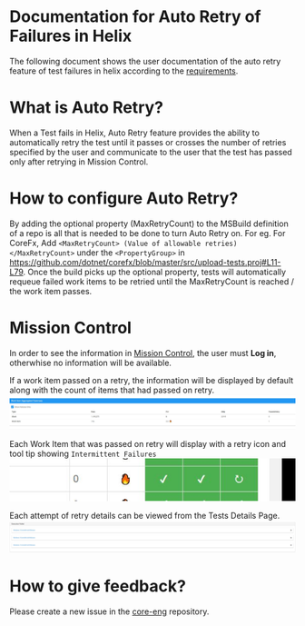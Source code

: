 #  Documentation for Auto Retry of Failures in Helix 
The following document shows the user documentation of the auto retry feature of test failures in helix according to the [requirements](https://github.com/dotnet/core-eng/blob/main/Documentation/Project-Docs/Auto-Retry%20Failures/Overview-Requirements.md).

# What is Auto Retry?
When a Test fails in Helix, Auto Retry feature provides the ability to automatically retry the test until it passes or crosses the number of retries specified by the user and communicate to the user that the test has passed only after retrying in Mission Control.

# How to configure Auto Retry?
By adding the optional property (MaxRetryCount) to the MSBuild definition of a repo is all that is needed to be done to turn Auto Retry on. 
For eg. 
For CoreFx, Add `<MaxRetryCount> (Value of allowable retries) </MaxRetryCount>` under the `<PropertyGroup>` in https://github.com/dotnet/corefx/blob/master/src/upload-tests.proj#L11-L79. Once the build picks up the optional property, tests will automatically requeue failed work items to be retried until the MaxRetryCount is reached / the work item passes.

# Mission Control
In order to see the information in [Mission Control], the user must **Log in**, otherwhise no information will be available.

If a work item passed on a retry, the information will be displayed by default along with the count of items that had passed on retry.
![](./Images/WorkItemAggregateSummary_Count.JPG?raw=true)

Each Work Item that was passed on retry will display with a retry icon and tool tip showing `Intermittent Failures`
![](./Images/WorkItemAggregateSummary_Icon.JPG?raw=true)

Each attempt of retry details can be viewed from the Tests Details Page.
![](./Images/Logs.JPG?raw=true)

# How to give feedback?
Please create a new issue in the [core-eng](https://github.com/dotnet/core-eng) repository.

[Mission Control]: https://mc.dot.net/#/